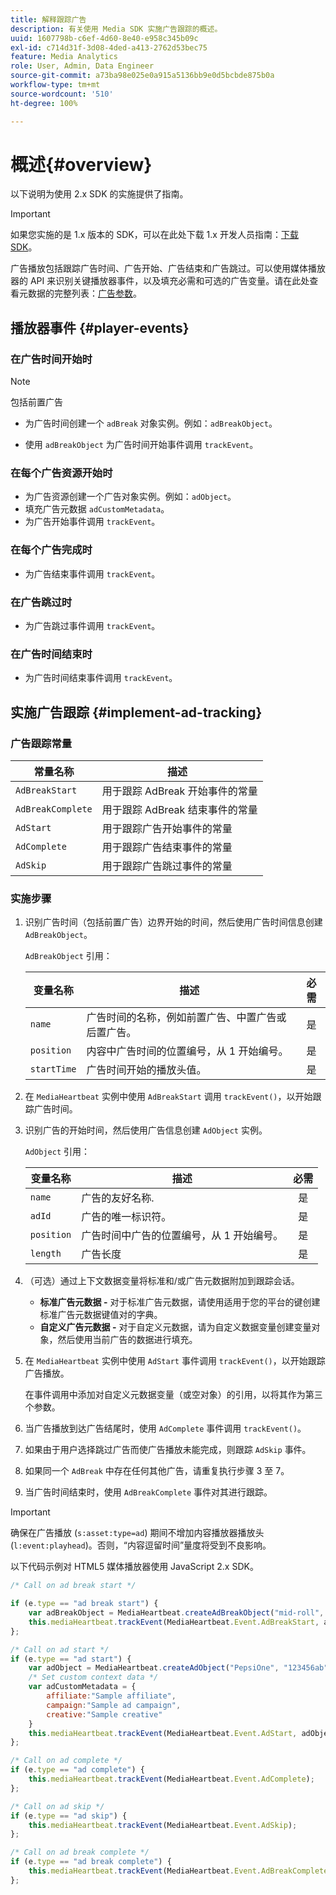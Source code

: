 ```yaml
---
title: 解释跟踪广告
description: 有关使用 Media SDK 实施广告跟踪的概述。
uuid: 1607798b-c6ef-4d60-8e40-e958c345b09c
exl-id: c714d31f-3d08-4ded-a413-2762d53bec75
feature: Media Analytics
role: User, Admin, Data Engineer
source-git-commit: a73ba98e025e0a915a5136bb9e0d5bcbde875b0a
workflow-type: tm+mt
source-wordcount: '510'
ht-degree: 100%

---
```


# 概述{#overview}

以下说明为使用 2.x SDK 的实施提供了指南。

>[!IMPORTANT]
>
>如果您实施的是 1.x 版本的 SDK，可以在此处下载 1.x 开发人员指南：[下载 SDK](/help/getting-started/download-sdks.md)。

广告播放包括跟踪广告时间、广告开始、广告结束和广告跳过。可以使用媒体播放器的 API 来识别关键播放器事件，以及填充必需和可选的广告变量。请在此处查看元数据的完整列表：[广告参数](../../implementation/variables/ad-parameters.md)。

## 播放器事件 {#player-events}


### 在广告时间开始时

>[!NOTE]
>包括前置广告

* 为广告时间创建一个 `adBreak` 对象实例。例如：`adBreakObject`。

* 使用 `adBreakObject` 为广告时间开始事件调用 `trackEvent`。

### 在每个广告资源开始时

* 为广告资源创建一个广告对象实例。例如：`adObject`。
* 填充广告元数据 `adCustomMetadata`。
* 为广告开始事件调用 `trackEvent`。

### 在每个广告完成时

* 为广告结束事件调用 `trackEvent`。

### 在广告跳过时

* 为广告跳过事件调用 `trackEvent`。

### 在广告时间结束时

* 为广告时间结束事件调用 `trackEvent`。

## 实施广告跟踪 {#implement-ad-tracking}

### 广告跟踪常量

| 常量名称 | 描述   |
|---|---|
| `AdBreakStart` | 用于跟踪 AdBreak 开始事件的常量 |
| `AdBreakComplete` | 用于跟踪 AdBreak 结束事件的常量 |
| `AdStart` | 用于跟踪广告开始事件的常量 |
| `AdComplete` | 用于跟踪广告结束事件的常量 |
| `AdSkip` | 用于跟踪广告跳过事件的常量 |

### 实施步骤

1. 识别广告时间（包括前置广告）边界开始的时间，然后使用广告时间信息创建 `AdBreakObject`。

   `AdBreakObject` 引用：

   | 变量名称 | 描述 | 必需 |
   | --- | --- | :---: |
   | `name` | 广告时间的名称，例如前置广告、中置广告或后置广告。 | 是 |
   | `position` | 内容中广告时间的位置编号，从 1 开始编号。 | 是 |
   | `startTime` | 广告时间开始的播放头值。 | 是 |

1. 在 `MediaHeartbeat` 实例中使用 `AdBreakStart` 调用 `trackEvent()`，以开始跟踪广告时间。

1. 识别广告的开始时间，然后使用广告信息创建 `AdObject` 实例。

   `AdObject` 引用：

   | 变量名称 | 描述 | 必需 |
   | --- | --- | :---: |
   | `name` | 广告的友好名称. | 是 |
   | `adId` | 广告的唯一标识符。 | 是 |
   | `position` | 广告时间中广告的位置编号，从 1 开始编号。 | 是 |
   | `length` | 广告长度 | 是 |

1. （可选）通过上下文数据变量将标准和/或广告元数据附加到跟踪会话。

   * **标准广告元数据 -** 对于标准广告元数据，请使用适用于您的平台的键创建标准广告元数据键值对的字典。
   * **自定义广告元数据 -** 对于自定义元数据，请为自定义数据变量创建变量对象，然后使用当前广告的数据进行填充。

1. 在 `MediaHeartbeat` 实例中使用 `AdStart` 事件调用 `trackEvent()`，以开始跟踪广告播放。

   在事件调用中添加对自定义元数据变量（或空对象）的引用，以将其作为第三个参数。

1. 当广告播放到达广告结尾时，使用 `AdComplete` 事件调用 `trackEvent()`。

1. 如果由于用户选择跳过广告而使广告播放未能完成，则跟踪 `AdSkip` 事件。
1. 如果同一个 `AdBreak` 中存在任何其他广告，请重复执行步骤 3 至 7。
1. 当广告时间结束时，使用 `AdBreakComplete` 事件对其进行跟踪。

>[!IMPORTANT]
>
>确保在广告播放 (`s:asset:type=ad`) 期间不增加内容播放器播放头 (`l:event:playhead`)。否则，“内容逗留时间”量度将受到不良影响。

以下代码示例对 HTML5 媒体播放器使用 JavaScript 2.x SDK。

```js
/* Call on ad break start */

if (e.type == "ad break start") {
    var adBreakObject = MediaHeartbeat.createAdBreakObject("mid-roll", 2, 500);
    this.mediaHeartbeat.trackEvent(MediaHeartbeat.Event.AdBreakStart, adBreakObject);
};

/* Call on ad start */
if (e.type == "ad start") {
    var adObject = MediaHeartbeat.createAdObject("PepsiOne", "123456ab", 1, 30);
    /* Set custom context data */
    var adCustomMetadata = {
        affiliate:"Sample affiliate",
        campaign:"Sample ad campaign",
        creative:"Sample creative"
    }
    this.mediaHeartbeat.trackEvent(MediaHeartbeat.Event.AdStart, adObject, adCustomMetadata);
};

/* Call on ad complete */
if (e.type == "ad complete") {
    this.mediaHeartbeat.trackEvent(MediaHeartbeat.Event.AdComplete);
};

/* Call on ad skip */
if (e.type == "ad skip") {
    this.mediaHeartbeat.trackEvent(MediaHeartbeat.Event.AdSkip);
};

/* Call on ad break complete */
if (e.type == "ad break complete") {
    this.mediaHeartbeat.trackEvent(MediaHeartbeat.Event.AdBreakComplete);
};
```
